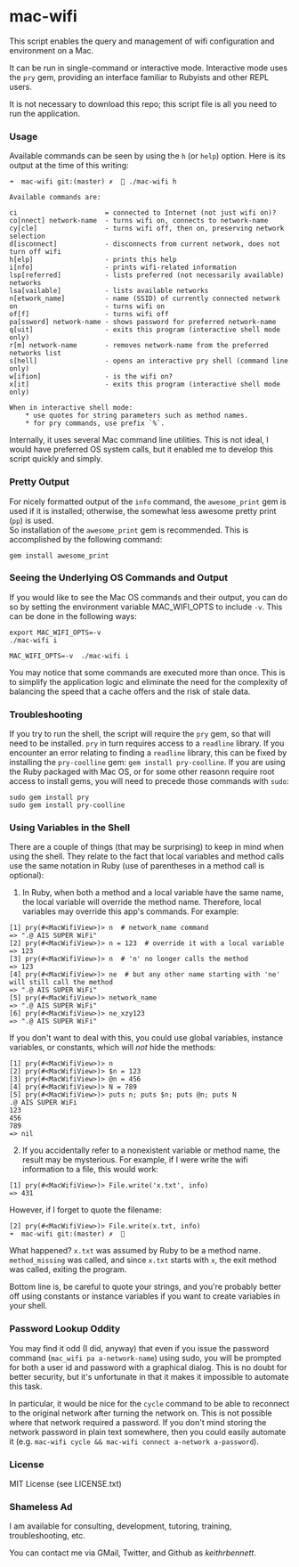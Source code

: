 # mac-wifi

This script enables the query and management of wifi configuration and environment on a Mac.

It can be run in single-command or interactive mode. Interactive mode uses the `pry` gem,
providing an interface familiar to Rubyists and other REPL users.

It is not necessary to download this repo; this script file is all you need to run the application.

### Usage

Available commands can be seen by using the `h` (or `help`) option. Here is its
output at the time of this writing:

```
➜  mac-wifi git:(master) ✗   ./mac-wifi h

Available commands are:

ci                      = connected to Internet (not just wifi on)?
co[nnect] network-name  - turns wifi on, connects to network-name
cy[cle]                 - turns wifi off, then on, preserving network selection
d[isconnect]            - disconnects from current network, does not turn off wifi
h[elp]                  - prints this help
i[nfo]                  - prints wifi-related information
lsp[referred]           - lists preferred (not necessarily available) networks
lsa[vailable]           - lists available networks
n[etwork_name]          - name (SSID) of currently connected network
on                      - turns wifi on
of[f]                   - turns wifi off
pa[ssword] network-name - shows password for preferred network-name
q[uit]                  - exits this program (interactive shell mode only)
r[m] network-name       - removes network-name from the preferred networks list
s[hell]                 - opens an interactive pry shell (command line only)
w[ifion]                - is the wifi on?
x[it]                   - exits this program (interactive shell mode only)

When in interactive shell mode:
    * use quotes for string parameters such as method names.
    * for pry commands, use prefix `%`.
```

Internally, it uses several Mac command line utilities. This is not ideal,
I would have preferred OS system calls, but it enabled me to develop
this script quickly and simply.

### Pretty Output

For nicely formatted output of the `info` command, the `awesome_print` gem is used if it is installed;
otherwise, the somewhat less awesome pretty print (`pp`) is used.  
So installation of the `awesome_print` gem is recommended. 
This is accomplished by the following command:

`gem install awesome_print`


### Seeing the Underlying OS Commands and Output

If you would like to see the Mac OS commands and their output, you can do so by setting the
environment variable MAC_WIFI_OPTS to include `-v`. This can be done in the following ways:

```
export MAC_WIFI_OPTS=-v
./mac-wifi i
```

```
MAC_WIFI_OPTS=-v  ./mac-wifi i
```

You may notice that some commands are executed more than once. This is to simplify the application logic
and eliminate the need for the complexity of balancing the speed that a cache offers and the risk
of stale data.


### Troubleshooting

If you try to run the shell, the script will require the `pry` gem, so that will need to be installed.
`pry` in turn requires access to a `readline` library. If you encounter an error relating to finding a
`readline` library, this can be fixed by installing the `pry-coolline` gem: `gem install pry-coolline`.
If you are using the Ruby packaged with Mac OS, or for some other reasonn require root access to install
gems, you will need to precede those commands with `sudo`:

```
sudo gem install pry
sudo gem install pry-coolline
```


### Using Variables in the Shell

There are a couple of things (that may be surprising) to keep in mind
when using the shell. They relate to the fact that local variables
and method calls use the same notation in Ruby (use of parentheses
in a method call is optional):

1) In Ruby, when both a method and a local variable have the same name,
the local variable will override the method name. Therefore, local variables
may override this app's commands.  For example:

```
[1] pry(#<MacWifiView>)> n  # network_name command
=> ".@ AIS SUPER WiFi"
[2] pry(#<MacWifiView>)> n = 123  # override it with a local variable
=> 123
[3] pry(#<MacWifiView>)> n  # 'n' no longer calls the method
=> 123
[4] pry(#<MacWifiView>)> ne  # but any other name starting with 'ne' will still call the method
=> ".@ AIS SUPER WiFi"
[5] pry(#<MacWifiView>)> network_name
=> ".@ AIS SUPER WiFi"
[6] pry(#<MacWifiView>)> ne_xzy123
=> ".@ AIS SUPER WiFi"
``` 

If you don't want to deal with this, you could use global variables, instance variables,
or constants, which will _not_ hide the methods:

```
[1] pry(#<MacWifiView>)> n
[2] pry(#<MacWifiView>)> $n = 123
[3] pry(#<MacWifiView>)> @n = 456
[4] pry(#<MacWifiView>)> N = 789
[5] pry(#<MacWifiView>)> puts n; puts $n; puts @n; puts N
.@ AIS SUPER WiFi
123
456
789
=> nil
```

2) If you accidentally refer to a nonexistent variable or method name,
the result may be mysterious.  For example, if I were write the wifi information
to a file, this would work:


```
[1] pry(#<MacWifiView>)> File.write('x.txt', info)
=> 431
```

However, if I forget to quote the filename:

```
[2] pry(#<MacWifiView>)> File.write(x.txt, info)
➜  mac-wifi git:(master) ✗  
```

What happened? `x.txt` was assumed by Ruby to be a method name.
`method_missing` was called, and since `x.txt` starts with `x`,
the exit method was called, exiting the program.

Bottom line is, be careful to quote your strings, and you're probably better off using 
constants or instance variables if you want to create variables in your shell. 

### Password Lookup Oddity

You may find it odd (I did, anyway) that even if you issue the password command 
(`mac_wifi pa a-network-name`) using sudo, you will be prompted for both 
a user id and password with a graphical dialog. This is no doubt
for better security, but it's unfortunate in that it makes it impossible to automate this task.

In particular, it would be nice for the `cycle` command to be able to reconnect to the original
network after turning the network on. This is not possible where that network required a password.
If you don't mind storing the network password in plain text somewhere, then you could easily
automate it (e.g. `mac-wifi cycle && mac-wifi connect a-network a-password`).

### License

MIT License (see LICENSE.txt)

### Shameless Ad

I am available for consulting, development, tutoring, training, troubleshooting, etc.

You can contact me via GMail, Twitter, and Github as _keithrbennett_.
